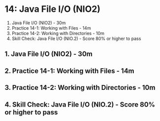 # 14: Java File I/O (NIO2)

1. Java File I/O (NIO2) - 30m
2. Practice 14-1: Working with Files - 14m
3. Practice 14-2: Working with Directories - 10m
4. Skill Check: Java File I/O (NIO.2) - Score 80% or higher to pass

## 1. Java File I/O (NIO2) - 30m
## 2. Practice 14-1: Working with Files - 14m
## 3. Practice 14-2: Working with Directories - 10m
## 4. Skill Check: Java File I/O (NIO.2) - Score 80% or higher to pass
